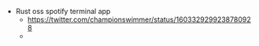 - Rust oss spotify terminal app
	- https://twitter.com/championswimmer/status/1603329299238780928
	-